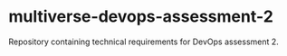 # multiverse-devops-assessment-2
Repository containing technical requirements for DevOps assessment 2.  
